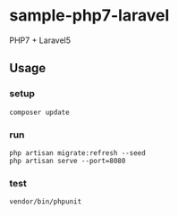 # sample-php7-laravel

PHP7 + Laravel5

## Usage

### setup

```
composer update
```

### run

```
php artisan migrate:refresh --seed
php artisan serve --port=8080
```

### test

```
vendor/bin/phpunit
```
